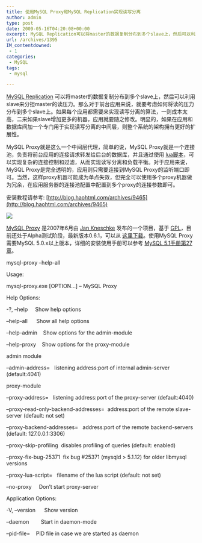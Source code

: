 ```yaml
---
title: 使用MySQL Proxy和MySQL Replication实现读写分离
author: admin
type: post
date: 2009-05-16T04:20:08+00:00
excerpt: MySQL Replication可以将master的数据复制分布到多个slave上，然后可以利用slave来分担master的读压力。那么对于前台应用来说，就要考虑如何将读的压力分布到多个slave上。如果每个应用都需要来实现读写分离的算法，一则成本太高，二来如果slave增加更多的机器，应用就要随之修改。明显的，如果在应用和数据库间加一个专门用于实现读写分离的中间层，则整个系统的架构拥有更好的扩展性。
url: /archives/1395
IM_contentdowned:
 - 1
categories:
 - MySQL
tags:
 - mysql

---
```


[MySQL Replication](http://www.ningoo.net/html/2007/mysql_replication_configuration.html) 可以将master的数据复制分布到多个slave上，然后可以利用slave来分担master的读压力。那么对于前台应用来说，就要考虑如何将读的压力分布到多个slave上。如果每个应用都需要来实现读写分离的算法，一则成本太高，二来如果slave增加更多的机器，应用就要随之修改。明显的，如果在应用和数据库间加一个专门用于实现读写分离的中间层，则整个系统的架构拥有更好的扩展性。


MySQL Proxy就是这么一个中间层代理，简单的说，MySQL Proxy就是一个连接池，负责将前台应用的连接请求转发给后台的数据库，并且通过使用 [lua脚本](http://www.lua.org/)，可以实现复杂的连接控制和过滤，从而实现读写分离和负载平衡。对于应用来说，MySQL Proxy是完全透明的，应用则只需要连接到MySQL Proxy的监听端口即可。当然，这样proxy机器可能成为单点失效，但完全可以使用多个proxy机器做为冗余，在应用服务器的连接池配置中配置到多个proxy的连接参数即可。


安装教程请参考: [http://blog.haohtml.com/archives/9465](http://blog.haohtml.com/archives/9465)

[![](https://blogstatic.haohtml.com//uploads/2023/09/lim98ihh.png)](/wp-content/uploads/2009/05/lim98ihh.png)

[MySQL Proxy](http://forge.mysql.com/wiki/MySQL_Proxy) 是2007年6月由 [Jan Kneschke](http://jan.kneschke.de/) 发布的一个项目，基于 [GPL](http://www.gnu.org/licenses/old-licenses/gpl-2.0.html)，目前还处于Alpha测试阶段，最新版本0.6.1，可以从 [这里下载](http://dev.mysql.com/downloads/mysql-proxy/)。使用MySQL Proxy需要MySQL 5.0.x以上版本，详细的安装使用手册可以参考 [MySQL 5.1手册第27章](http://dev.mysql.com/doc/refman/5.1/en/mysql-proxy.html)。


mysql-proxy –help-all

Usage:

mysql-proxy.exe [OPTION…] – MySQL Proxy

Help Options:

 -?, –help     Show help options

–help-all      Show all help options

–help-admin    Show options for the admin-module

–help-proxy    Show options for the proxy-module


admin module

–admin-address=   listening address:port of internal admin-server (default:4041)


proxy-module

–proxy-address=   listening address:port of the proxy-server (default:4040)

–proxy-read-only-backend-addresses=  address:port of the remote slave-server (default: not set)

–proxy-backend-addresses=   address:port of the remote backend-servers (default: 127.0.0.1:3306)

–proxy-skip-profiling  disables profiling of queries (default: enabled)

–proxy-fix-bug-25371  fix bug #25371 (mysqld > 5.1.12) for older libmysql versions

–proxy-lua-script=   filename of the lua script (default: not set)

–no-proxy     Don’t start proxy-server


Application Options:

 -V, –version      Show version

–daemon        Start in daemon-mode

–pid-file=    PID file in case we are started as daemon